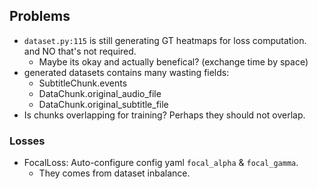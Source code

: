 ## Problems
- `dataset.py:115` is still generating GT heatmaps for loss computation. and NO that's not required.
    - Maybe its okay and actually benefical? (exchange time by space)
- generated datasets contains many wasting fields:
    - SubtitleChunk.events
    - DataChunk.original_audio_file
    - DataChunk.original_subtitle_file
- Is chunks overlapping for training? Perhaps they should not overlap.

### Losses
- FocalLoss: Auto-configure config yaml `focal_alpha` & `focal_gamma`.
    - They comes from dataset inbalance.
